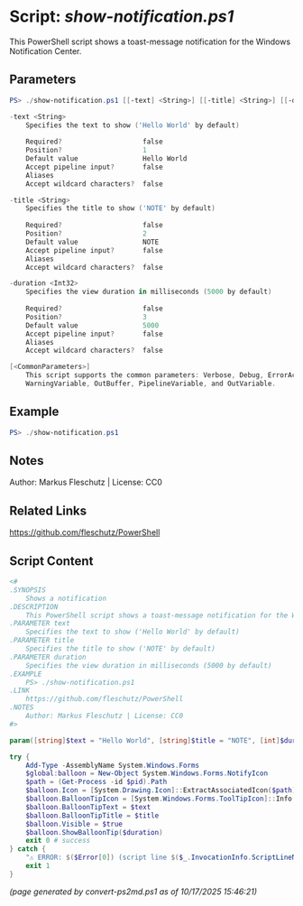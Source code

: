 Script: *show-notification.ps1*
========================

This PowerShell script shows a toast-message notification for the Windows Notification Center.

Parameters
----------
```powershell
PS> ./show-notification.ps1 [[-text] <String>] [[-title] <String>] [[-duration] <Int32>] [<CommonParameters>]

-text <String>
    Specifies the text to show ('Hello World' by default)
    
    Required?                    false
    Position?                    1
    Default value                Hello World
    Accept pipeline input?       false
    Aliases                      
    Accept wildcard characters?  false

-title <String>
    Specifies the title to show ('NOTE' by default)
    
    Required?                    false
    Position?                    2
    Default value                NOTE
    Accept pipeline input?       false
    Aliases                      
    Accept wildcard characters?  false

-duration <Int32>
    Specifies the view duration in milliseconds (5000 by default)
    
    Required?                    false
    Position?                    3
    Default value                5000
    Accept pipeline input?       false
    Aliases                      
    Accept wildcard characters?  false

[<CommonParameters>]
    This script supports the common parameters: Verbose, Debug, ErrorAction, ErrorVariable, WarningAction, 
    WarningVariable, OutBuffer, PipelineVariable, and OutVariable.
```

Example
-------
```powershell
PS> ./show-notification.ps1

```

Notes
-----
Author: Markus Fleschutz | License: CC0

Related Links
-------------
https://github.com/fleschutz/PowerShell

Script Content
--------------
```powershell
<#
.SYNOPSIS
	Shows a notification
.DESCRIPTION
	This PowerShell script shows a toast-message notification for the Windows Notification Center.
.PARAMETER text
	Specifies the text to show ('Hello World' by default)
.PARAMETER title
	Specifies the title to show ('NOTE' by default)
.PARAMETER duration
	Specifies the view duration in milliseconds (5000 by default)
.EXAMPLE
	PS> ./show-notification.ps1
.LINK
	https://github.com/fleschutz/PowerShell
.NOTES
	Author: Markus Fleschutz | License: CC0
#>

param([string]$text = "Hello World", [string]$title = "NOTE", [int]$duration = 5000)

try {
	Add-Type -AssemblyName System.Windows.Forms 
	$global:balloon = New-Object System.Windows.Forms.NotifyIcon
	$path = (Get-Process -id $pid).Path
	$balloon.Icon = [System.Drawing.Icon]::ExtractAssociatedIcon($path) 
	$balloon.BalloonTipIcon = [System.Windows.Forms.ToolTipIcon]::Info
	$balloon.BalloonTipText = $text
	$balloon.BalloonTipTitle = $title 
	$balloon.Visible = $true 
	$balloon.ShowBalloonTip($duration)
	exit 0 # success
} catch {
	"⚠️ ERROR: $($Error[0]) (script line $($_.InvocationInfo.ScriptLineNumber))"
	exit 1
}
```

*(page generated by convert-ps2md.ps1 as of 10/17/2025 15:46:21)*
